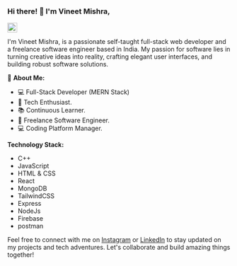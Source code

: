 ### Hi there! :wave: I'm Vineet Mishra,
<a href="https://www.linkedin.com/in/vineet-mishra-c1s2e3/">
  <img align="left" alt="Vineet Mishra | LinkedIn" width="22px" src="https://raw.githubusercontent.com/hussainweb/hussainweb/main/icons/instagram.png" />
</a>

<br/>
<br/>
I'm Vineet Mishra, is a passionate self-taught full-stack web developer and a freelance software engineer based in India. My passion for software lies in turning creative ideas into reality, crafting elegant user interfaces, and building robust software solutions.

🌟 **About Me:**
- :computer: Full-Stack Developer (MERN Stack)
- :rocket: Tech Enthusiast.
- 📚 Continuous Learner.
- 💼 Freelance Software Engineer.
- 💻 Coding Platform Manager.

**Technology Stack:**
- C++
- JavaScript
- HTML & CSS
- React
- MongoDB
- TailwindCSS
- Express
- NodeJs
- Firebase
- postman

Feel free to connect with me on [Instagram](https://www.instagram.com/dev_zenith_/) or [LinkedIn](https://www.linkedin.com/in/vineet-mishra-c1s2e3/) to stay updated on my projects and tech adventures. Let's collaborate and build amazing things together!
